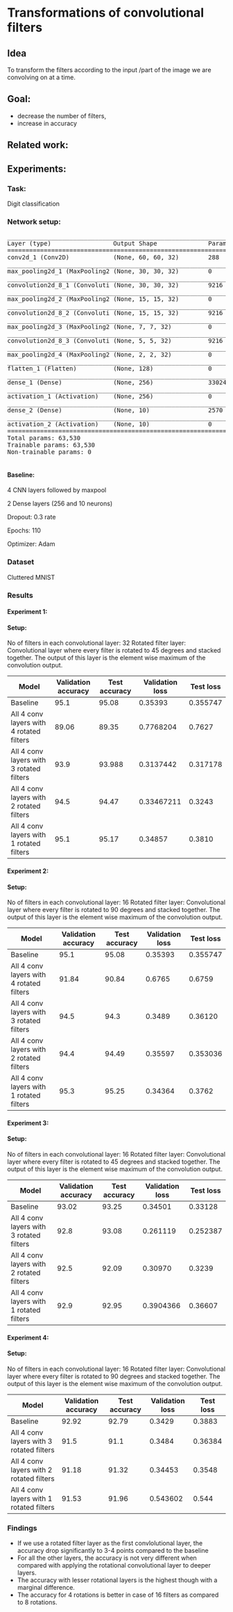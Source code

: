 # Transformations of convolutional filters 

## Idea 
To transform the filters according to the input /part of the image we are convolving on at a time.

## Goal:
- decrease the number of filters, 
- increase in accuracy

## Related work:


## Experiments:
### Task:
Digit classification

### Network setup: 
<pre>
_________________________________________________________________
Layer (type)                 Output Shape              Param #   
=================================================================
conv2d_1 (Conv2D)            (None, 60, 60, 32)        288       
_________________________________________________________________
max_pooling2d_1 (MaxPooling2 (None, 30, 30, 32)        0         
_________________________________________________________________
convolution2d_8_1 (Convoluti (None, 30, 30, 32)        9216      
_________________________________________________________________
max_pooling2d_2 (MaxPooling2 (None, 15, 15, 32)        0         
_________________________________________________________________
convolution2d_8_2 (Convoluti (None, 15, 15, 32)        9216      
_________________________________________________________________
max_pooling2d_3 (MaxPooling2 (None, 7, 7, 32)          0         
_________________________________________________________________
convolution2d_8_3 (Convoluti (None, 5, 5, 32)          9216      
_________________________________________________________________
max_pooling2d_4 (MaxPooling2 (None, 2, 2, 32)          0         
_________________________________________________________________
flatten_1 (Flatten)          (None, 128)               0         
_________________________________________________________________
dense_1 (Dense)              (None, 256)               33024     
_________________________________________________________________
activation_1 (Activation)    (None, 256)               0         
_________________________________________________________________
dense_2 (Dense)              (None, 10)                2570      
_________________________________________________________________
activation_2 (Activation)    (None, 10)                0         
=================================================================
Total params: 63,530
Trainable params: 63,530
Non-trainable params: 0
_________________________________________________________________
</pre>
#### Baseline:
4 CNN layers followed by maxpool

2 Dense layers (256 and 10 neurons)

Dropout: 0.3 rate

Epochs: 110

Optimizer: Adam

### Dataset 
Cluttered MNIST

### Results
#### Experiment 1: 
#### Setup:
No of filters in each convolutional layer: 32
Rotated filter layer: Convolutional layer where every filter is rotated to 45 degrees and stacked together. The output of this layer is the element wise maximum of the convolution output.

| Model  | Validation accuracy | Test accuracy| Validation loss | Test loss
| ------------- | ------------- |-------------|-----------------|-----------|
|  Baseline  | 95.1  | 95.08 | 0.35393| 0.355747|
| All 4 conv layers with 4 rotated filters  | 89.06  | 89.35| 0.7768204 |0.7627| 
| All 4 conv layers with 3 rotated filters  | 93.9  | 93.988| 0.3137442 | 0.317178| 
| All 4 conv layers with 2 rotated filters  | 94.5  | 94.47| 0.33467211 |0.3243| 
| All 4 conv layers with 1 rotated filters  | 95.1  | 95.17|0.34857| 0.3810| 

#### Experiment 2: 
#### Setup:
No of filters in each convolutional layer: 16
Rotated filter layer: Convolutional layer where every filter is rotated to 90 degrees and stacked together. The output of this layer is the element wise maximum of the convolution output.

| Model  | Validation accuracy | Test accuracy| Validation loss | Test loss
| ------------- | ------------- |-------------|-----------------|-----------|
|  Baseline  | 95.1  | 95.08 | 0.35393| 0.355747|
| All 4 conv layers with 4 rotated filters  | 91.84 | 90.84 |0.6765 | 0.6759| 
| All 4 conv layers with 3 rotated filters  | 94.5  | 94.3| 0.3489| 0.36120| 
| All 4 conv layers with 2 rotated filters  | 94.4  | 94.49| 0.35597| 0.353036| 
| All 4 conv layers with 1 rotated filters  | 95.3 | 95.25| 0.34364 | 0.3762| 


#### Experiment 3: 
#### Setup:
No of filters in each convolutional layer: 16
Rotated filter layer: Convolutional layer where every filter is rotated to 45 degrees and stacked together. The output of this layer is the element wise maximum of the convolution output.

| Model  | Validation accuracy | Test accuracy| Validation loss | Test loss
| ------------- | ------------- |-------------|-----------------|-----------|
|  Baseline  | 93.02  | 93.25 | 0.34501| 0.33128|
| All 4 conv layers with 3 rotated filters  | 92.8  | 93.08| 0.261119 | 0.252387| 
| All 4 conv layers with 2 rotated filters  | 92.5  | 92.09| 0.30970 | 0.3239| 
| All 4 conv layers with 1 rotated filters  | 92.9  | 92.95| 0.3904366 | 0.36607| 

#### Experiment 4: 
#### Setup:
No of filters in each convolutional layer: 16
Rotated filter layer: Convolutional layer where every filter is rotated to 90 degrees and stacked together. The output of this layer is the element wise maximum of the convolution output.

| Model  | Validation accuracy | Test accuracy| Validation loss | Test loss
| ------------- | ------------- |-------------|-----------------|-----------|
|  Baseline  | 92.92  | 92.79 | 0.3429| 0.3883|
| All 4 conv layers with 3 rotated filters  | 91.5  | 91.1| 0.3484 | 0.36384| 
| All 4 conv layers with 2 rotated filters  | 91.18  | 91.32| 0.34453 | 0.3548| 
| All 4 conv layers with 1 rotated filters  | 91.53  | 91.96| 0.543602 | 0.544| 


### Findings
- If we use a rotated filter layer as the first convlolutional layer, the accuracy drop significantly to 3-4 points compared to the baseline
- For all the other layers, the accuracy is not very different when compared with applying the rotational convolutional layer to deeper layers.
- The accuracy with lesser rotational layers is the highest though with a marginal difference.
- The accuracy for 4 rotations is better in case of 16 filters as compared to 8 rotations.


